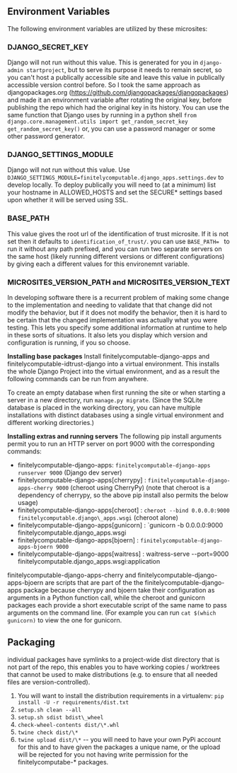## Environment Variables
The following environment variables are utilized by these microsites:

### DJANGO\_SECRET\_KEY
Django will not run without this value.  This is generated for you in
`django-admin startproject`, but to serve its purpose it needs to remain
secret, so you can't host a publically accessible site and leave this value in
publically accessible version control before. So I took the same approach as
djangopackages.org (https://github.com/djangopackages/djangopackages) and made
it an environment variable after rotating the original key, before publishing
the repo which had the original key in its history. You can use the same
function that Django uses by running in a python shell
`from django.core.management.utils import get_random_secret_key`
`get_random_secret_key()`
or, you can use a password manager or some other password generator.

### DJANGO\_SETTINGS\_MODULE
Django will not run without this value. Use
`DJANGO_SETTINGS_MODULE=finitelycomputable.django_apps.settings.dev` to develop
locally.  To deploy publically you will need to (at a minimum) list your
hostname in ALLOWED\_HOSTS and set the SECURE\* settings based upon whether it
will be served using SSL.

### BASE\_PATH
This value gives the root url of the identification of trust microsite. If it
is not set then it defaults to `identification_of_trust/`. you can use
`BASE_PATH= ` to run it without any path prefixed, and you can run two
separate servers on the same host (likely running different versions or
different configurations) by giving each a different values for this
environemnt variable.

### MICROSITES\_VERSION\_PATH and MICROSITES\_VERSION\_TEXT
In developing software there is a recurrent problem of making some change to
the implementation and needing to validate that that change did not modify the
behavior, but if it does not modify the behavior, then it is hard to be certain
that the changed implementation was actually what you were testing. This lets
you specify some additional information at runtime to help in these sorts of
situations. It also lets you display which version and configuration is
running, if you so choose.

**Installing base packages**
Install finitelycomputable-django-apps and finitelycomputable-idtrust-django
into a virtual environment.  This installs the whole Django Project into the
virtual environment, and as a result the following commands can be run from
anywhere.

To create an empty database when first running the site or when
starting a server in a new directory, run `manage.py migrate`. (Since
the SQLite database is placed in the working directory, you can have
multiple installations with distinct databases using a single virtual
environment and different working directories.)

**Installing extras and running servers**
The following pip install arguments permit you to run an HTTP server on port
9000 with the corresponding commands:

- finitelycomputable-django-apps: `finitelycomputable-django-apps runserver 9000` (Django dev server)
- finitelycomputable-django-apps[cherrypy] : `finitelycomputable-django-apps-cherry 9000` (cheroot using CherryPy)
(note that cheroot is a dependency of cherrypy, so the above pip install also
permits the below usage)
- finitelycomputable-django-apps[cheroot] : `cheroot --bind 0.0.0.0:9000 finitelycomputable.django\_apps.wsgi` (cheroot alone)
- finitelycomputable-django-apps[gunicorn] : `gunicorn -b 0.0.0.0:9000 finitelycomputable.django\_apps.wsgi
- finitelycomputable-django-apps[bjoern] : `finitelycomputable-django-apps-bjoern 9000`
- finitelycomputable-django-apps[waitress] : waitress-serve --port=9000 finitelycomputable.django\_apps.wsgi:application


finitelycomputable-django-apps-cherry and finitelycomputable-django-apps-bjoern
are scripts that are part of the the finitelycomputable-django-apps package
because cherrypy and bjoern take their configuration as arguments in a Python
function call, while the cheroot and gunicorn packages each provide a short
executable script of the same name to pass arguments on the command line.
(For example you can run `cat $(which gunicorn)` to view the one for gunicorn.

## Packaging
individual packages have symlinks to a project-wide dist directory that is not
part of the repo, this enables you to have working copies / worktrees that
cannot be used to make distributions (e.g. to ensure that all needed files are
version-controlled).

1. You will want to install the distribution requirements in a virtualenv:
   `pip install -U -r requirements/dist.txt`
2.  `setup.sh clean --all`
3.  `setup.sh sdist bdist\_wheel`
4. `check-wheel-contents dist/\*.whl`
5. `twine check dist/\*`
6. `twine upload dist/\*` -- you will need to have your own PyPi account for
   this and to have given the packages a unique name, or the upload will be
   rejected for you not having write permission for the finitelycomputabe-*
   packages.

